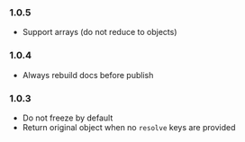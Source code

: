 ### 1.0.5

- Support arrays (do not reduce to objects)

### 1.0.4

- Always rebuild docs before publish

### 1.0.3

- Do not freeze by default
- Return original object when no `resolve` keys are provided
